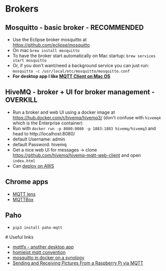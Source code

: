 # Brokers
## Mosquitto - basic broker - RECOMMENDED
* Use the Eclipse broker mosquitto at https://github.com/eclipse/mosquitto 
* On mac `brew install mosquitto`
* To have the broker start automatically on Mac startup: `brew services start mosquitto`
* Or, if you don't want/need a background service you can just run: `mosquitto -c /usr/local/etc/mosquitto/mosquitto.conf`
* **For desktop app I like [MQTT Client on Mac OS](https://itunes.apple.com/gb/app/mqtt-client/id1223420119?mt=12)**

## HiveMQ - broker + UI for broker management - OVERKILL
* Run a broker and web UI using a docker image at https://hub.docker.com/r/hivemq/hivemq3/ (don't confuse with `hivemq4` which is the Enterprise container)
* Run with `docker run -p 8080:8080 -p 1883:1883 hivemq/hivemq3` and head to http://localhost:8080/
* default Username: admin
* default Password: hivemq
* Get a nice web UI for messages -> clone https://github.com/hivemq/hivemq-mqtt-web-client and open `index.html`
* Can [deploy on AWS](https://www.hivemq.com/downloads/aws/)

## Chrome apps
* [MQTT lens](https://chrome.google.com/webstore/detail/mqttlens/hemojaaeigabkbcookmlgmdigohjobjm?hl=en)
* [MQTTBox](https://chrome.google.com/webstore/detail/mqttbox/kaajoficamnjijhkeomgfljpicifbkaf?utm_source=chrome-ntp-launcher)

## Paho
* `pip3 install paho-mqtt`

# Useful links
* [mqttfx - another desktop app](https://mqttfx.jensd.de/index.php)
* [homieiot mqtt convention](https://homieiot.github.io/)
* [mosquitto in docker on a synology](https://philhawthorne.com/setting-up-a-local-mosquitto-server-using-docker-for-mqtt-communication/)
* [Sending and Receiving Pictures From a Raspberry Pi via MQTT](https://developer.ibm.com/recipes/tutorials/sending-and-receiving-pictures-from-a-raspberry-pi-via-mqtt/)